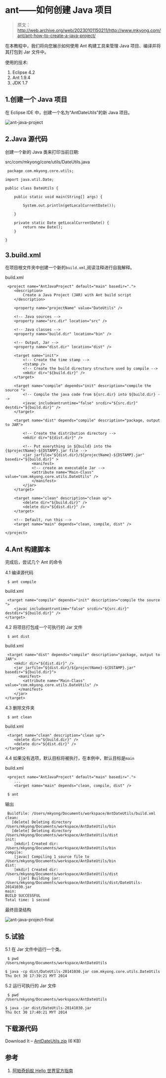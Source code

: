 # ant——如何创建 Java 项目

> 原文：<http://web.archive.org/web/20230101150211/http://www.mkyong.com/ant/ant-how-to-create-a-java-project/>

在本教程中，我们将向您展示如何使用 Ant 构建工具来管理 Java 项目、编译并将其打包到 Jar 文件中。

使用的技术:

1.  Eclipse 4.2
2.  Ant 1.9.4
3.  JDK 1.7

## 1.创建一个 Java 项目

在 Eclipse IDE 中，创建一个名为“AntDateUtils”的新 Java 项目。

![ant-java-project](img/af9ece496f476f18a8cb43cafd6297bf.png)

## 2.Java 源代码

创建一个新的 Java 类来打印当前日期:

src/com/mkyong/core/utils/DateUtils.java

```
 package com.mkyong.core.utils;

import java.util.Date;

public class DateUtils {

	public static void main(String[] args) {

		System.out.println(getLocalCurrentDate());

	}

	private static Date getLocalCurrentDate() {
		return new Date();		
	}

} 
```

## 3.build.xml

在项目根文件夹中创建一个新的`build.xml`,阅读注释进行自我解释。

build.xml

```
 <project name="AntJavaProject" default="main" basedir=".">
	<description>
		Create a Java Project (JAR) with Ant build script
	</description>

	<property name="projectName" value="DateUtils" />

	<!-- Java sources -->
	<property name="src.dir" location="src" />

	<!-- Java classes -->
	<property name="build.dir" location="bin" />

	<!-- Output, Jar -->
	<property name="dist.dir" location="dist" />

	<target name="init">
		<!-- Create the time stamp -->
		<tstamp />
		<!-- Create the build directory structure used by compile -->
		<mkdir dir="${build.dir}" />
	</target>

	<target name="compile" depends="init" description="compile the source ">
		<!-- Compile the java code from ${src.dir} into ${build.dir} -->
		<javac includeantruntime="false" srcdir="${src.dir}" destdir="${build.dir}" />
	</target>

	<target name="dist" depends="compile" description="package, output to JAR">

		<!-- Create the distribution directory -->
		<mkdir dir="${dist.dir}" />

		<!-- Put everything in ${build} into the {$projectName}-${DSTAMP}.jar file -->
		<jar jarfile="${dist.dir}/${projectName}-${DSTAMP}.jar" basedir="${build.dir}" >
		    <manifest>
			<!-- create an executable Jar -->
			<attribute name="Main-Class" value="com.mkyong.core.utils.DateUtils" />
		    </manifest>
		</jar>
	</target>

	<target name="clean" description="clean up">
		<delete dir="${build.dir}" />
		<delete dir="${dist.dir}" />
	</target>

	<!-- Default, run this -->
	<target name="main" depends="clean, compile, dist" />

</project> 
```

## 4.Ant 构建脚本

完成后，尝试几个 Ant 的命令

4.1 编译源代码

```
 $ ant compile 
```

build.xml

```
 <target name="compile" depends="init" description="compile the source ">
	<javac includeantruntime="false" srcdir="${src.dir}" destdir="${build.dir}" />
</target> 
```

4.2 将项目打包成一个可执行的 Jar 文件

```
 $ ant dist 
```

build.xml

```
 <target name="dist" depends="compile" description="package, output to JAR">
	<mkdir dir="${dist.dir}" />
	<jar jarfile="${dist.dir}/${projectName}-${DSTAMP}.jar" basedir="${build.dir}">
	  <manifest>
		<attribute name="Main-Class" value="com.mkyong.core.utils.DateUtils" />
	  </manifest>
	</jar>
</target> 
```

4.3 删除文件夹

```
 $ ant clean 
```

build.xml

```
 <target name="clean" description="clean up">
	<delete dir="${build.dir}" />
	<delete dir="${dist.dir}" />
</target> 
```

4.4 如果没有选项，默认目标将被执行，在本例中，默认目标是`main`

build.xml

```
 <project name="AntJavaProject" default="main" basedir=".">
	...
	<target name="main" depends="clean, compile, dist" /> 
```

```
 $ ant 
```

输出

```
 Buildfile: /Users/mkyong/Documents/workspace/AntDateUtils/build.xml
clean:
   [delete] Deleting directory /Users/mkyong/Documents/workspace/AntDateUtils/bin
   [delete] Deleting directory /Users/mkyong/Documents/workspace/AntDateUtils/dist
init:
    [mkdir] Created dir: /Users/mkyong/Documents/workspace/AntDateUtils/bin
compile:
    [javac] Compiling 1 source file to /Users/mkyong/Documents/workspace/AntDateUtils/bin
dist:
    [mkdir] Created dir: /Users/mkyong/Documents/workspace/AntDateUtils/dist
      [jar] Building jar: /Users/mkyong/Documents/workspace/AntDateUtils/dist/DateUtils-20141030.jar
main:
BUILD SUCCESSFUL
Total time: 1 second 
```

最终目录结构

![ant-java-project-final](img/75cbf5abfab04f97a404a8173463dd0a.png)

## 5.试验

5.1 在 Jar 文件中运行一个类。

```
 $ pwd
/Users/mkyong/Documents/workspace/AntDateUtils

$ java -cp dist/DateUtils-20141030.jar com.mkyong.core.utils.DateUtils
Thu Oct 30 17:39:21 MYT 2014 
```

5.2 运行可执行的 Jar 文件

```
 $ pwd
/Users/mkyong/Documents/workspace/AntDateUtils

$ java -jar dist/DateUtils-20141030.jar
Thu Oct 30 17:40:21 MYT 2014 
```

## 下载源代码

Download It – [AntDateUtils.zip](http://web.archive.org/web/20221225035500/http://www.mkyong.com/wp-content/uploads/2014/10/AntDateUtils.zip) (6 KB)

## 参考

1.  [阿帕奇蚂蚁 Hello 世界官方指南](http://web.archive.org/web/20221225035500/https://ant.apache.org/manual/tutorial-HelloWorldWithAnt.html)

<input type="hidden" id="mkyong-current-postId" value="13493">